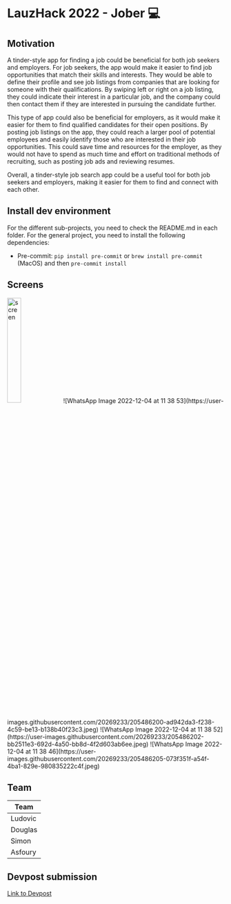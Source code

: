 # LauzHack 2022 - Jober 💻


## Motivation

A tinder-style app for finding a job could be beneficial for both job seekers and employers. For job seekers, the app would make it easier to find job opportunities that match their skills and interests. They would be able to define their profile and see job listings from companies that are looking for someone with their qualifications. By swiping left or right on a job listing, they could indicate their interest in a particular job, and the company could then contact them if they are interested in pursuing the candidate further.

This type of app could also be beneficial for employers, as it would make it easier for them to find qualified candidates for their open positions. By posting job listings on the app, they could reach a larger pool of potential employees and easily identify those who are interested in their job opportunities. This could save time and resources for the employer, as they would not have to spend as much time and effort on traditional methods of recruiting, such as posting job ads and reviewing resumes.

Overall, a tinder-style job search app could be a useful tool for both job seekers and employers, making it easier for them to find and connect with each other.


## Install dev environment
For the different sub-projects, you need to check the README.md in each folder. For the general project,
you need to install the following dependencies:

- Pre-commit: `pip install pre-commit` or `brew install pre-commit` (MacOS) and then `pre-commit install`


## Screens
<img src="https://user-images.githubusercontent.com/20269233/205486197-1a955c3d-9c51-4286-9dfd-c795c59547f4.jpeg" alt="screen" width="25%" />
![WhatsApp Image 2022-12-04 at 11 38 53](https://user-images.githubusercontent.com/20269233/205486200-ad942da3-f238-4c59-be13-b138b40f23c3.jpeg)
![WhatsApp Image 2022-12-04 at 11 38 52](https://user-images.githubusercontent.com/20269233/205486202-bb2511e3-692d-4a50-bb8d-4f2d603ab6ee.jpeg)
![WhatsApp Image 2022-12-04 at 11 38 46](https://user-images.githubusercontent.com/20269233/205486205-073f351f-a54f-4ba1-829e-980835222c4f.jpeg)


## Team

| Team        |
| ----------- |
| Ludovic      |
| Douglas   |
| Simon   | 
| Asfoury   |


## Devpost submission

[Link to Devpost](https://devpost.com/software/jober-19oneh)


